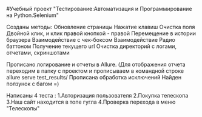 
#Учебный проект "Тестирование:Автоматизация и Программирование на Python.Selenium"

Созданы методы:
Обновление страницы
Нажатие клавиш
Очистка поля 
Двойной клик, и клик правой кнопкой - правой
Перемещение в истории браузера
Взаимодействие с чек-боксом
Взаимодействие Радио баттоном
Получение текущего url 
Очистка директорий с логами, отчетами, скриншотами

Прописано логирование и отчеты в Allure. (Для отображения отчета переходим в папку с проектом и прописываем в командной
строке allure serve test_results/
Прописана обработка исключений
Найден ползунок с багом =)


Написаны 4 теста : 
1.Авторизация пользователя
2.Покупка телескопа
3.Наш сайт находится в топе гугла
4.Проверка перехода в меню "Телескопы"
